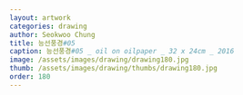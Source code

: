 ```yaml
---
layout: artwork
categories: drawing
author: Seokwoo Chung
title: 능선풍경#05
caption: 능선풍경#05 _ oil on oilpaper _ 32 x 24cm _ 2016
image: /assets/images/drawing/drawing180.jpg
thumb: /assets/images/drawing/thumbs/drawing180.jpg
order: 180
---
```

